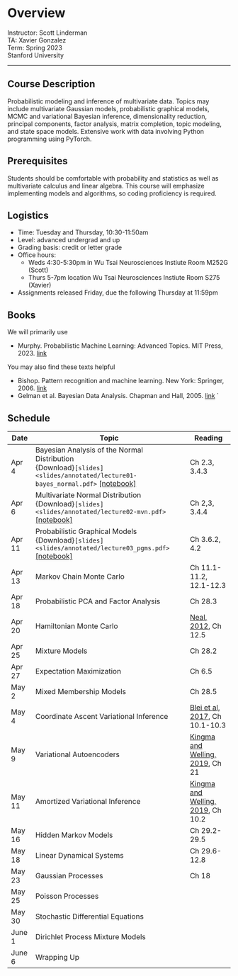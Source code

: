 # Overview
Instructor: Scott Linderman <br>
TA: Xavier Gonzalez <br>
Term: Spring 2023 <br>
Stanford University

---

## Course Description
Probabilistic modeling and inference of multivariate data. Topics may include multivariate Gaussian models, probabilistic graphical models, MCMC and variational Bayesian inference, dimensionality reduction, principal components, factor analysis, matrix completion, topic modeling, and state space models. Extensive work with data involving Python programming using PyTorch.

## Prerequisites
Students should be comfortable with probability and statistics as well as multivariate calculus and linear algebra. This course will emphasize implementing models and algorithms, so coding proficiency is required.

## Logistics
- Time: Tuesday and Thursday, 10:30-11:50am
- Level: advanced undergrad and up
- Grading basis: credit or letter grade
- Office hours:
  - Weds 4:30-5:30pm in Wu Tsai Neurosciences Instiute Room M252G (Scott)
  - Thurs 5-7pm location Wu Tsai Neurosciences Instiute Room S275 (Xavier)
- Assignments released Friday, due the following Thursday at 11:59pm

## Books
We will primarily use
- Murphy. Probabilistic Machine Learning: Advanced Topics. MIT Press, 2023. [link](https://probml.github.io/pml-book/book2.html)

You may also find these texts helpful
- Bishop. Pattern recognition and machine learning. New York: Springer, 2006. [link](https://www.microsoft.com/en-us/research/uploads/prod/2006/01/Bishop-Pattern-Recognition-and-Machine-Learning-2006.pdf)
- Gelman et al. Bayesian Data Analysis. Chapman and Hall, 2005. [link](http://www.stat.columbia.edu/~gelman/book/)
`
## Schedule

| Date   | Topic | Reading |
| ------ | ----- | ------- |
| Apr 4  | Bayesian Analysis of the Normal Distribution <br> {Download}`[slides]<slides/annotated/lecture01-bayes_normal.pdf>` [[notebook]](notebooks/01_bayes_normal.ipynb) | Ch 2.3, 3.4.3 |
| Apr 6  | Multivariate Normal Distribution <br> {Download}`[slides]<slides/annotated/lecture02-mvn.pdf>` [[notebook]](notebooks/02_mvn.ipynb)| Ch 2,3, 3.4.4 |
| Apr 11 | Probabilistic Graphical Models <br> {Download}`[slides]<slides/annotated/lecture03_pgms.pdf>` [[notebook]](notebooks/03_hier_gauss.ipynb) | Ch 3.6.2, 4.2 |
| Apr 13 | Markov Chain Monte Carlo | Ch 11.1-11.2, 12.1-12.3 |
| Apr 18 | Probabilistic PCA and Factor Analysis | Ch 28.3 |
| Apr 20 | Hamiltonian Monte Carlo | [Neal, 2012](https://arxiv.org/abs/1206.1901), Ch 12.5 |
| Apr 25 | Mixture Models | Ch 28.2 |
| Apr 27 | Expectation Maximization | Ch 6.5 |
| May 2  | Mixed Membership Models | Ch 28.5 |
| May 4  | Coordinate Ascent Variational Inference | [Blei et al, 2017](https://www.tandfonline.com/doi/full/10.1080/01621459.2017.1285773), Ch 10.1-10.3 |
| May 9  | Variational Autoencoders | [Kingma and Welling, 2019](https://arxiv.org/pdf/1906.02691.pdf), Ch 21|
| May 11 | Amortized Variational Inference | [Kingma and Welling, 2019](https://arxiv.org/pdf/1906.02691.pdf), Ch 10.2|
| May 16 | Hidden Markov Models | Ch 29.2-29.5 |
| May 18 | Linear Dynamical Systems | Ch 29.6-12.8 |
| May 23 | Gaussian Processes | Ch 18 |
| May 25 | Poisson Processes | |
| May 30 | Stochastic Differential Equations | |
| June 1 | Dirichlet Process Mixture Models | |
| June 6 | Wrapping Up | |
